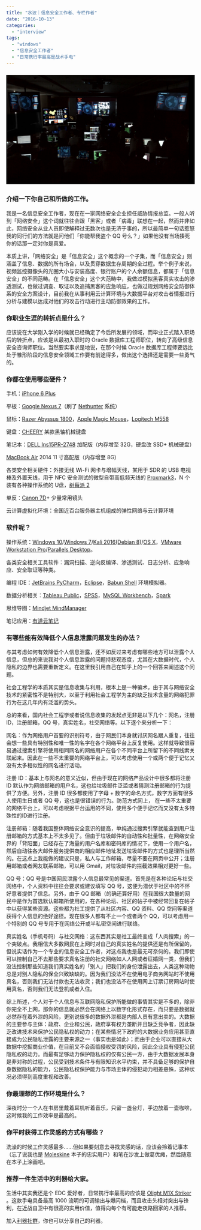 ```yaml
---
title: "水波｜信息安全工作者、专栏作者"
date: "2016-10-13"
categories: 
  - "interview"
tags: 
  - "windows"
  - "信息安全工作者"
  - "日常携行率最高是战术手电"
---
```


### ![819688122344827992](/images/69567.png)

### **介绍一下你自己和所做的工作。**

我是一名信息安全工作者，现在在一家网络安全企业担任威胁情报总监。一般人听到「网络安全」这个词就往往会跟「黑客」或者「病毒」联想在一起，然而并非如此，网络安全从业人员即使解释过无数次也是无济于事的，所以最简单一句话惹怒我的同行们的方法就是问他们「你能帮我盗个 QQ 号么？」如果他没有当场揍死你的话那一定对你是真爱。

本质上讲，「网络安全」是「信息安全」这个概念的一个子集，而「信息安全」则涵盖了信息、数据的所有场合，以及贯穿数据生存周期的全过程。举个例子来说，视频监控摄像头的光圈大小与安装高度、银行账户的个人余额信息，都属于「信息安全」的不同范畴。在「信息安全」这个大范畴中，我做过模拟黑客真实攻击的渗透测试，也做过调查、取证以及追捕黑客的应急响应，也做过规划网络安全防御体系的安全方案设计，目前我在从事利用云计算环境与大数据平台对攻击者情报进行分析与建模以达成对他们的攻击行动进行主动防御效果的工作。

### **你职业生涯的转折点是什么？**

应该说在大学刚入学的时候就已经确定了今后所发展的领域，而毕业正式踏入职场后的转折点，应该是从最初入职时的 Oracle 数据库工程师职位，转向了高级信息安全咨询师职位。当然要实事求是地说，在那个时候 Oracle 数据库工程师要远比处于雏形阶段的信息安全领域工作要有前途得多，做出这个选择还是需要一些勇气的。

### **你都在使用哪些硬件？**

手机：[iPhone 6 Plus](https://www.apple.com/iphone/)

平板：[Google Nexus 7](https://www.google.com/nexus/)（刷了 [Nethunter](https://www.kali.org/kali-linux-nethunter/) 系统）

鼠标：[Razer Abyssus 1800](https://www.razerzone.com/store/razer-abyssus)，[Apple Magic Mouse](https://www.apple.com/magic-accessories/)，[Logitech M558](https://www.logitech.com/assets/50208/bluetooth-mouse-m558-quick-start-guide.pdf)

键盘：[CHEERY](https://www.cherry.cn/) 某款黑轴机械键盘

笔记本：[DELL Ins15PR-2748](https://www.amazon.cn/%E7%94%B5%E8%84%91-it-%E5%8A%9E%E5%85%AC/dp/B017D9OEBQ) 加配版（内存增至 32G，硬盘改 SSD+ 机械硬盘）

[MacBook Air](https://www.apple.com/macbook-air/) 2014 11 寸高配版（内存增至 8G）

各类安全相关硬件：外接无线 Wi-Fi 网卡与增幅天线，某用于 SDR 的 USB 电视棒及外置天线，用于 NFC 安全测试的微型自带高低频天线的 [Proxmark3](https://github.com/Proxmark/proxmark3)，N 个装有各种操作系统的 U盘，[树莓派 2](https://www.raspberrypi.org/products/raspberry-pi-2-model-b/)

单反：[Canon 7D](https://www.canon.com.cn/products/camera/eos/lineup/7dmk2/)\+ 少量常用镜头

云计算虚拟化环境：全国近百台服务器主机组成的弹性网络与云计算环境

### **软件呢？**

操作系统：[Windows 10](https://www.microsoft.com/zh-cn/software-download/windows10)/[Windows 7](https://www.microsoft.com/en-us/software-download/windows7)/[Kali 2016(Debian 8)](https://www.kali.org/news/kali-linux-rolling-edition-2016-1/)/[OS X](https://www.apple.com/macos/sierra/)，[VMware Workstation Pro](https://my.vmware.com/web/vmware/info?slug=desktop_end_user_computing/vmware_workstation_pro/12_0)/[Parallels Desktop](https://www.parallels.com/cn/products/desktop/)。

各类安全相关工具软件：漏洞扫描、逆向反编译、渗透测试、日志分析、应急响应、安全取证等种类。

编程 IDE：[JetBrains PyCharm](https://www.jetbrains.com/pycharm/)，[Eclipse](https://eclipse.org/downloads/)，[Babun Shell](https://babun.github.io/) 环境模拟器。

数据分析相关：[Tableau Public](https://public.tableau.com/s/)，[SPSS](https://www.ibm.com/analytics/us/en/technology/spss/)，[MySQL Workbench](https://www.mysql.com/products/workbench/)，[Spark](https://spark.apache.org/)

思维导图：[Mindjet MindManager](https://www.mindjet.com/mindmanager/)

笔记应用：[有道云笔记](https://note.youdao.com/)

### **有哪些能有效降低个人信息泄露问题发生的办法？**

与其考虑如何有效降低个人信息泄露，还不如反过来考虑有哪些地方可以泄露个人信息，但总的来说我对个人信息泄露的问题持悲观态度，尤其在大数据时代，个人隐私的边界也需要重新定义。在这里我引用自己在知乎上的一个回答来阐述这个问题。

社会工程学的本质其实是信息收集与利用，根本上是一种骗术，由于其与网络安全技术的紧密性不是特别大，以至于利用社会工程学为主的缺乏技术含量的网络犯罪行为在这几年内有泛滥的势头。

总的来看，国内社会工程学或者说信息收集的发起点无非是以下几个：网名，注册 ID，注册邮箱，QQ 号，真实姓名，社交网络等。以下逐个来分析一下：

网名：作为网络用户首要的识别符号，由于网民们本身就讨厌网名跟人重复，往往会想一些具有特别性和唯一性的名字在各个网络平台上反复使用。这样就导致很容易通过搜索引擎将使用相同网名的网络用户在各个不同平台上所留下的不同线索关联起来。因此在一些不太重要的网络平台上，可以考虑使用一个或两个便于记忆又没有太多相似性的网名进行活动。

注册 ID：基本上与网名的意义近似，但由于现在的网络产品设计中很多都将注册 ID 默认作为网络邮箱的用户名，这也给垃圾邮件泛滥或者猜测注册邮箱的行为提供了方便。另外，注册 ID 很多都使用了字母 + 数字的命名方式，数字方面有很多人使用生日或者 QQ 号，这也是很错误的行为。防范方式同上， 在一些不太重要的网络平台上，可以考虑根据平台运用的不同，使用多个便于记忆而又没有太多特殊性的ID进行注册。

注册邮箱：随着我国整体网络安全意识的提高，单纯通过搜索引擎就能查到用户注册邮箱的方式基本上不太多见了。但由于垃圾邮件的自动性和批量性，在网络安全界的「背阳面」已经存在了海量的用户名库和密码库的情况下，使用一个用户名，然后自动往各大邮件服务提供商的相应邮件地址发送垃圾邮件的方式也是理所当然的。在这点上我能做的建议只是，私人与工作邮箱，尽量不要在网页中公开；注册用邮箱或者网友联系邮箱，可以用 Gmail，对垃圾邮件的拦截效果相对更好一些。

QQ 号：QQ 号是中国网民泄露个人信息最常见的渠道。首先是在各种论坛与社交网络中，个人资料中往往会要求或建议填写 QQ 号，这便为潜伏于社区中的不怀好意者提供了信息。另外，由于 QQ 邮箱（的确还算好用）在我国很大数量的网民中是作为首选默认邮箱所使用的，在各种论坛、社区的帖子中被经常回复在帖子中以获得某些资源。这些都为社工提供了从社区内容、QQ 资料、QQ 空间等渠道获得个人信息的绝好途径。现在很多人都有不止一个或者两个 QQ，可以考虑用一个特别的 QQ 号专用于在网络公开或半私密空间进行联络。

真实姓名（手机号码）与社交网络：这东西其实是社工最终变成「人肉搜索」的一个突破点。我相信大多数网民在上网时对自己的真实姓名的提供还是有所保留的，但说实话作为一个专业的信息安全工作者，对这点我也是最无可奈何的。我们即使可以控制自己不去那些要求真名注册的社交网络如人人网或者征婚网一类，但我们没法控制那些知道我们真实姓名的「别人」把我们的身份泄露出去，人类这种动物总是对别人隐私的保全兴致缺缺的。因为我们没法不在使用电子商务网站时不使用真名，否则我们无法付款也无法收货；我们也没法不在使用网上订票订房网站时使用真名，否则我们无法登机或者入住。

综上所述，个人对于个人信息与互联网隐私保护所能做的事情其实是不多的，除非你完全不上网，那你的信息就必然会在网络上以数字化形式存在，而只要是数据就必然存在着外泄的风险，更别说很多的数据外泄都是内部人员有意出卖的。大数据的主要参与主体：政府、企业和公民，政府享有权力垄断并且缺乏竞争者，因此缺乏改进技术来保护公民隐私权的动力；在某些情况下政府的大数据业务应用甚至直接成为公民隐私泄露的主要来源之一（事实也是如此）；而由于企业可以直接从大数据中挖掘商业价值，在目前又不会面临侵权受罚的风险，因此企业具有侵犯公民隐私权的动力。而最有足够动力保护隐私权的仅有公民一方，由于大数据发展本身是非对称的过程，公民受到技术条件与有限知识水平约束，并不具备足够的保护自身数据隐私的能力，公民隐私权保护能力与市场主体的侵犯动力相差悬殊，这种状况必须得到高度重视和改善。

### **你最理想的工作环境是什么？**

深夜时分一个人在书房里戴着耳机听着音乐，只留一盏台灯，手边放着一壶咖啡，这时候我的工作效率是最高的。

### **你平时获得工作灵感的方式有哪些？**

洗澡的时候工作灵感最多……但如果要刻意去寻找灵感的话，应该会拎着记事本（忘了说我也是 [Moleskine](https://www.moleskine.com/en/) 本子的忠实用户）和笔在沙发上做葛优瘫，然后随意在本子上涂画吧。

### **推荐一件生活中的利器给大家。**

生活中其实我还是个 EDC 爱好者，日常携行率最高的应该是 [Olight M1X Striker](https://www.amazon.com/Bundle-Flashlight-Fashlight-Tactical-Quanlity/dp/B00Y9K9VV6) 。这款手电具备最高 1000 流明的可调输出与爆闪档，而且攻击头相对突出与锋利，在近战自卫中有很高的实用价值，值得向每个有可能走夜路回家的人推荐。

加入[利器社群](https://liqi.io/community/)，你也可以分享自己的利器。
